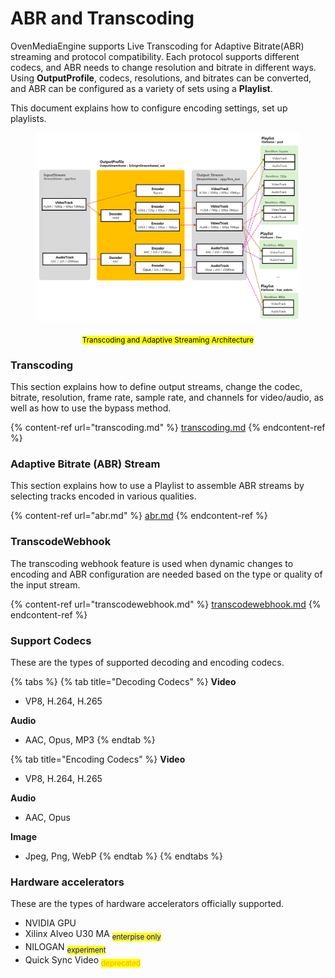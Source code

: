 # ABR and Transcoding

OvenMediaEngine supports Live Transcoding for Adaptive Bitrate(ABR) streaming and protocol compatibility.  Each protocol supports different codecs, and ABR needs to change resolution and bitrate in different ways.  Using **OutputProfile**, codecs, resolutions, and bitrates can be converted, and ABR can be configured as a variety of sets using a **Playlist**.

This document explains how to configure encoding settings, set up playlists.

<figure><img src="../.gitbook/assets/image (65).png" alt=""><figcaption></figcaption></figure>

<p align="center"><sub><mark style="color:$info;">Transcoding and Adaptive Streaming Architecture</mark></sub></p>

### Transcoding

This section explains how to define output streams, change the codec, bitrate, resolution, frame rate, sample rate, and channels for video/audio, as well as how to use the bypass method.

{% content-ref url="transcoding.md" %}
[transcoding.md](transcoding.md)
{% endcontent-ref %}

### Adaptive Bitrate (ABR) Stream

This section explains how to use a Playlist to assemble ABR streams by selecting tracks encoded in various qualities.

{% content-ref url="abr.md" %}
[abr.md](abr.md)
{% endcontent-ref %}

### TranscodeWebhook

The transcoding webhook feature is used when dynamic changes to encoding and ABR configuration are needed based on the type or quality of the input stream.

{% content-ref url="transcodewebhook.md" %}
[transcodewebhook.md](transcodewebhook.md)
{% endcontent-ref %}

### Support Codecs

These are the types of supported decoding and encoding codecs.

{% tabs %}
{% tab title="Decoding Codecs" %}
**Video**&#x20;

* VP8, H.264, H.265

**Audio**&#x20;

* AAC, Opus, MP3
{% endtab %}

{% tab title="Encoding Codecs" %}
**Video**

* VP8, H.264, H.265

**Audio**

* AAC, Opus

**Image**&#x20;

* &#x20;Jpeg, Png, WebP
{% endtab %}
{% endtabs %}

### **Hardware accelerators**

These are the types of hardware accelerators officially supported.

* NVIDIA GPU
* Xilinx Alveo U30 MA <sub><mark style="color:blue;">enterpise only<mark style="color:blue;"></sub>
* NILOGAN <sub><mark style="color:blue;">experiment<mark style="color:blue;"></sub>
* Quick Sync Video <sub><mark style="color:orange;">deprecated<mark style="color:orange;"></sub>



